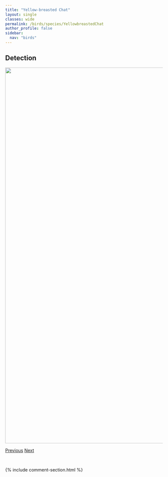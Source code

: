 ```yaml
---
title: "Yellow-breasted Chat"
layout: single
classes: wide
permalink: /birds/species/YellowbreastedChat
author_profile: false
sidebar:
  nav: "birds"
---
```


<h2>Detection</h2>

<a href="https://drive.google.com/uc?export=view&id=1EPymiP75BiTk081KlLOglOpADdJtSvH1">
<img src="https://drive.google.com/uc?export=view&id=1EPymiP75BiTk081KlLOglOpADdJtSvH1" height = "1200" width = "800">
</a>

<a href="/DevelopmentWebsite/birds/species/WhitewingedCrossbill" class="pagination--pager" title="White-winged Crossbill">Previous</a> <a href="/DevelopmentWebsite/birds/species/YellowbelliedFlycatcher" class="pagination--pager" title="Yellow-bellied Flycatcher">Next</a>

<p>&nbsp;</p>

{% include comment-section.html %}
